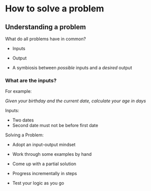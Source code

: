 

# How to solve a problem

## Understanding a problem

What do all problems have in common? 

* Inputs 

* Output
* A symbiosis between *possible* inputs and a *desired* output

### What are the inputs?

For example:

*Given your birthday and the current date, calculate your age in days*

Inputs: 

* Two dates
* Second date must not be before first date

Solving a Problem:

* Adopt an input-output mindset

* Work through some examples by hand

* Come up with a partial solution

* Progress incrementally in steps

* Test your logic as you go



